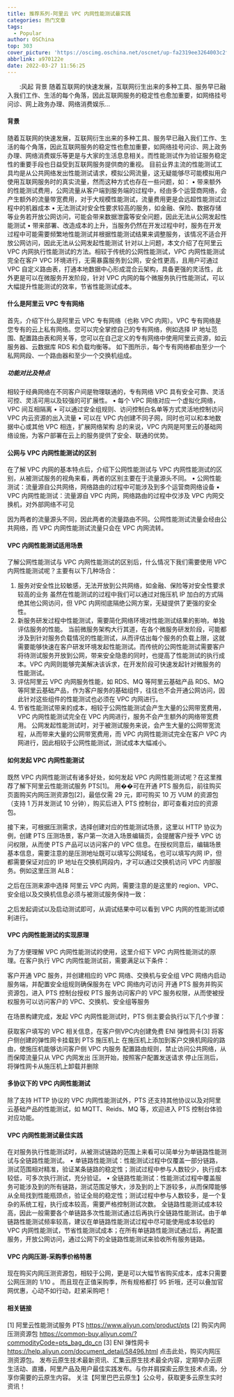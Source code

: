 ```yaml
---
title: 推荐系列-阿里云 VPC 内网性能测试最实践
categories: 热门文章
tags:
  - Popular
author: OSChina
top: 303
cover_picture: 'https://oscimg.oschina.net/oscnet/up-fa2319ee3264003c2f1b4a7cbb597aae09c.png'
abbrlink: a970122e
date: 2022-03-27 11:56:25
---
```


&emsp;&emsp;:风起 背景 随着互联网的快速发展，互联网衍生出来的多种工具、服务早已融入我们工作、生活的每个角落，因此互联网服务的稳定性也愈加重要，如网络挂号问诊、网上政务办理、网络消费娱乐...
<!-- more -->

                                                                                                                    
#### 背景 
随着互联网的快速发展，互联网衍生出来的多种工具、服务早已融入我们工作、生活的每个角落，因此互联网服务的稳定性也愈加重要，如网络挂号问诊、网上政务办理、网络消费娱乐等更是与大家的生活息息相关。而性能测试作为验证服务稳定性的重要手段也日益受到互联网服务提供商的重视。 
目前业界主流的性能测试工具均是从公共网络发出性能测试请求，模拟公网流量，这无疑能够尽可能模拟用户使用互联网服务时的真实流量，然而这种方式也存在一些问题，如： 
• 带来额外的性能测试费用，公网流量从客户端到服务端的过程中，经由多个运营商网络，会产生额外的流量带宽费用，对于大规模性能测试，流量费用更是会远超性能测试过程中的机器成本 
• 无法测试对安全性要求较高的服务，如金融、保险、数据存储等业务若开放公网访问，可能会带来数据泄露等安全问题，因此无法从公网发起性能测试 
• 带来部署、改造成本的上升，当服务仍然在开发过程中时，服务在开发过程中可能需要频繁地性能测试并根据性能测试结果来调整服务，该情况不适合开放公网访问，因此无法从公网发起性能测试 
针对以上问题，本文介绍了在阿里云 VPC 内网执行性能测试的方法。相较于传统的公网性能测试，VPC 内网性能测试完全在客户 VPC 环境进行，无需暴露服务到公网，安全性更高，且用户可通过 VPC 自定义路由表，打通本地数据中心形成混合云架构，具备更强的灵活性，此外更是可以在微服务开发阶段，针对 VPC 内网的每个微服务执行性能测试，可以大幅提升性能测试的效率，节省性能测试成本。 
#### 什么是阿里云 VPC 专有网络 
首先，介绍下什么是阿里云 VPC 专有网络（也称 VPC 内网）。VPC 专有网络是您专有的云上私有网络。您可以完全掌控自己的专有网络，例如选择 IP 地址范围、配置路由表和网关等，您可以在自己定义的专有网络中使用阿里云资源，如云服务器、云数据库 RDS 和负载均衡等。 
如下图所示，每个专有网络都由至少一个私网网段、一个路由器和至少一个交换机组成。 
 
##### 功能对比及特点 
相较于经典网络在不同客户间是物理联通的，专有网络 VPC 具有安全可靠、灵活可控、灵活可用以及较强的可扩展性。 
• 每个 VPC 网络对应一个虚拟化网络，VPC 间互相隔离 
• 可以通过安全组规则、访问控制白名单等方式灵活地控制访问 VPC 内云资源的出入流量 
• 可以在 VPC 内创建不同子网，同时也可以和本地数据中心或其他 VPC 相连，扩展网络架构 
总的来说，VPC 内网是阿里云的基础网络设施，为客户部署在云上的服务提供了安全、联通的优势。 
#### 公网与 VPC 内网性能测试的区别 
在了解 VPC 内网的基本特点后，介绍下公网性能测试与 VPC 内网性能测试的区别，从被测试服务的视角来看，两者的区别主要在于流量源头不同。 
• 公网性能测试：流量源自公共网络，网络路由的过程中可能涉及到多个运营商网络设备 
• VPC 内网性能测试：流量源自 VPC 内网，网络路由的过程中仅涉及 VPC 内网交换机，对外部网络不可见 
 
因为两者的流量源头不同，因此两者的流量路由不同。公网性能测试流量会经由公共网络，而 VPC 内网性能测试流量只会在 VPC 内网流转。 
#### VPC 内网性能测试适用场景 
了解公网性能测试与 VPC 内网性能测试的区别后，什么情况下我们需要使用 VPC 内网性能测试呢？主要有以下几种场合： 
1. 服务对安全性比较敏感，无法开放到公共网络，如金融、保险等对安全性要求较高的业务 
虽然在性能测试的过程中我们可以通过对施压机 IP 加白的方式隔绝其他公网访问，但 VPC 内网彻底隔绝公网方案，无疑提供了更强的安全性。 
2. 新服务研发过程中性能测试，需要简化网络环境对性能测试结果的影响，单独评估服务的性能。 
当前微服务架构大行其道，在各个微服务研发阶段，可能都涉及到针对服务负载情况的性能测试，从而评估出每个服务的负载上限，这就需要能够快速在客户研发环境发起性能测试。而传统的公网性能测试需要客户将待测试服务开放到公网，带来安全隐患的同时，也提高了性能测试的执行成本。VPC 内网则能够完美解决该诉求，在开发阶段可快速发起针对微服务的性能测试。 
3. 评估阿里云 VPC 内网服务性能，如 RDS、MQ 等阿里云基础产品 RDS、MQ 等阿里云基础产品，作为客户服务的基础组件，往往也不会开通公网访问，因此针对这些组件的性能测试也必须在 VPC 内网进行。 
4. 节省性能测试带来的成本，相较于公网性能测试会产生大量的公网带宽费用，VPC 内网性能测试完全在 VPC 内网进行，服务不会产生额外的网络带宽费用。 
公网发起性能测试时，对于被测试服务来说，会产生大量的公网带宽流程，从而带来大量的公网带宽费用，而 VPC 内网性能测试完全在客户 VPC 内网进行，因此相较于公网性能测试，测试成本大幅减小。 
#### 如何发起 VPC 内网性能测试 
既然 VPC 内网性能测试有诸多好处，如何发起 VPC 内网性能测试呢？在这里推荐了解下阿里云性能测试服务 PTS[1]。 
用��可在开通 PTS 服务后，前往购买页面购买内网压测资源包[2]，最低仅需 29 元，即可购买 10 万 VUM 的资源包（支持 1 万并发测试 10 分钟），购买后进入 PTS 控制台，即可查看对应的资源包。 
 
接下来，可根据压测需求，选择创建对应的性能测试场景，这里以 HTTP 协议为例，创建 PTS 压测场景，客户第一次进入场景编辑页，会提醒客户授予 VPC 访问权限，从而使 PTS 产品可以访问客户的 VPC 信息。在授权同意后，编辑场景基本信息，需要注意的是压测地址既可以填写公网域名，也可以填写内网 IP，但都需要保证对应的 IP 地址在交换机网段内，才可以通过交换机访问 VPC 内部服务。例如这里压测 ALB： 
 
之后在压测来源中选择 阿里云 VPC 内网，需要注意的是这里的 region、VPC、安全组以及交换机信息必须与被测试服务保持一致： 
 
之后发起调试以及启动测试即可，从调试结果中可以看到 VPC 内网的性能测试顺利进行。 
 
#### VPC 内网性能测试的实现原理 
为了方便理解 VPC 内网性能测试的使用，这里介绍下 VPC 内网性能测试的原理。在客户执行 VPC 内网性能测试前，需要满足以下条件： 
 
 客户开通 VPC 服务，并创建相应的 VPC 网络、交换机与安全组 
 VPC 网络内启动服务端，并配置安全组规则确保服务在 VPC 网络内可访问 
 开通 PTS 服务并购买资源包，进入 PTS 控制台授权 PTS 服务访问客户的 VPC 服务权限，从而使被授权服务可以访问客户的 VPC、交换机、安全组等服务 
 
在场景构建完成，发起 VPC 内网性能测试时，PTS 侧主要会执行以下几个步骤： 
 
 获取客户填写的 VPC 相关信息，在客户侧VPC内创建免费 ENI 弹性网卡[3] 
 将客户侧创建的弹性网卡挂载到 PTS 施压机上 
 在施压机上添加到客户交换机网段的路由，使施压机能够访问客户侧 VPC 内服务 
 配置路由规则，禁止访问公共网络，从而保障流量只从 VPC 内网发出 
 压测开始，按照客户配置发送请求 
 停止压测后，将弹性网卡从施压机上卸载并删除 
 
 
#### 多协议下的 VPC 内网性能测试 
除了支持 HTTP 协议的 VPC 内网性能测试外，PTS 还支持其他协议以及对阿里云基础产品的性能测试，如 MQTT、Reids、MQ 等，欢迎进入 PTS 控制台体验对应功能。 
 
#### VPC 内网性能测试最佳实践 
在对服务执行性能测试时，从被测试链路的范围上来看可以简单分为单链路性能测试与全链路性能测试。 
• 单链路性能测试：性能测试过程中仅覆盖一部分链路，测试范围相对精准，验证某条链路的稳定性；测试过程中参与人数较少，执行成本较低，可多次执行测试，充分验证。 
• 全链路性能测试：性能测试过程中覆盖服务可能涉及到的所有链路，测试范围足够大，涉及到的上下游较多，从而保障能够从全局找到性能瓶颈点，验证全局的稳定性；测试过程中参与人数较多，是一个复杂的系统工程，执行成本较高，需要严格控制测试次数。 
全链路性能测试成本较高，因此一般需要各个单链路多次性能测试通过后再执行全链路性能测试。由于单链路性能测试频率较高，建议在单链路性能测试过程中尽可能使用成本较低的 VPC 内网性能测试，节省性能测试成本；在所有单链路性能测试通过后，再配置服务，开放公网访问，通过公网下的全链路性能测试来验收所有服务链路。 
#### VPC 内网压测-采购季价格特惠 
现在购买内网压测资源包，相较于公网，更是可以大幅节省购买成本，成本只需要公网压测的 1/10 。 
而且现在正值采购季，所有规格都打 95 折哦，还可以叠加官网优惠，心动不如行动，赶紧采购吧！ 
 
#### 相关链接 
[1] 阿里云性能测试服务 PTS 
https://www.aliyun.com/product/pts 
[2] 购买内网压测资源包 
https://common-buy.aliyun.com/?commodityCode=pts_bag_dp_cn 
[3] ENI 弹性网卡 
https://help.aliyun.com/document_detail/58496.html 
点击此处，购买内网压测资源包。 发布云原生技术最新资讯、汇集云原生技术最全内容，定期举办云原生活动、直播，阿里产品及用户最佳实践发布。与你并肩探索云原生技术点滴，分享你需要的云原生内容。 
关注【阿里巴巴云原生】公众号，获取更多云原生实时资讯！
                                        